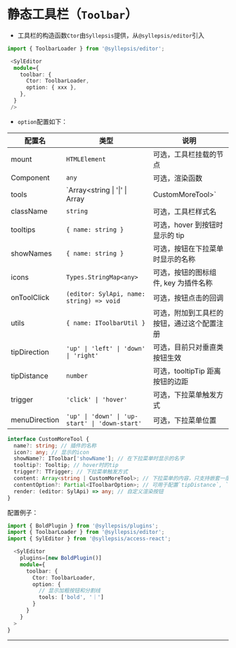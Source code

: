 # 静态工具栏（`Toolbar`）

- 工具栏的构造函数`Ctor`由`Syllepsis`提供，从`@syllepsis/editor`引入

```typescript
import { ToolbarLoader } from '@syllepsis/editor';

 <SylEditor
  module={
    toolbar: {
      Ctor: ToolbarLoader,
      option: { xxx },
    },
  }
 />
```

- `option`配置如下：

| 配置名        | 类型                                                      | 说明                                                                                                    |
| ------------- | --------------------------------------------------------- | ------------------------------------------------------------------------------------------------------- |
| mount         | `HTMLElement`                                             | 可选，工具栏挂载的节点                                                                                  |
| Component     | `any`                                                     | 可选，渲染函数                                                                                          |
| tools         | `Array<string \| '\|' \| Array<string> | CustomMoreTool>` | 工具栏显示的插件，顺序对应位置<br>- 值为 `plugins` 的 `name` 属性，或者自定义配置<br>- `\|`为显示分割线 |
| className     | `string`                                                  | 可选，工具栏样式名                                                                                      |
| tooltips      | `{ name: string }`                                        | 可选，hover 到按钮时显示的 tip                                                                          |
| showNames     | `{ name: string }`                                        | 可选，按钮在下拉菜单时显示的名称                                                                        |
| icons         | `Types.StringMap<any>`                                    | 可选，按钮的图标组件, key 为插件名称                                                                    |
| onToolClick   | `(editor: SylApi, name: string) => void`                  | 可选，按钮点击的回调                                                                                    |
| utils         | `{ name: IToolbarUtil }`                                  | 可选，附加到工具栏的按钮，通过这个配置注册                                                              |
| tipDirection  | `'up' \| 'left' \| 'down' \| 'right'`                     | 可选，目前只对垂直类按钮生效                                                                            |
| tipDistance   | `number`                                                  | 可选，tooltipTip 距离按钮的边距                                                                         |
| trigger       | `'click' \| 'hover'`                                      | 可选，下拉菜单触发方式                                                                                  |
| menuDirection | `'up' \| 'down' \| 'up-start' \| 'down-start'`            | 可选，下拉菜单位置                                                                                      |

```typescript
interface CustomMoreTool {
  name?: string; // 插件的名称
  icon?: any; // 显示的icon
  showName?: IToolbar['showName']; // 在下拉菜单时显示的名字
  tooltip?: Tooltip; // hover时的tip
  trigger?: TTrigger; // 下拉菜单触发方式
  content: Array<string | CustomMoreTool>; // 下拉菜单的内容，只支持嵌套一层
  contentOption?: Partial<IToolbarOption>; // 可用于配置`tipDistance`, `tipDirection`, `menuDirection`
  render: (editor: SylApi) => any; // 自定义渲染按钮
}
```

配置例子：

```typescript
import { BoldPlugin } from '@syllepsis/plugins';
import { ToolbarLoader } from '@syllepsis/editor';
import { SylEditor } from '@syllepsis/access-react';

  <SylEditor
    plugins=[new BoldPlugin()]
    module={
      toolbar: {
        Ctor: ToolbarLoader,
        option: {
          // 显示加粗按钮和分割线
          tools: ['bold', '｜']
        }
      }
    }
  >
}
```

---
